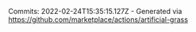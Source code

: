 Commits: 2022-02-24T15:35:15.127Z - Generated via https://github.com/marketplace/actions/artificial-grass
<br>
